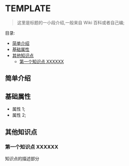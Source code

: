 # TEMPLATE <!-- omit in toc -->

> 这里是标题的一小段介绍,一般来自 Wiki 百科或者自己编;

目录:

- [简单介绍](#简单介绍)
- [基础属性](#基础属性)
- [其他知识点](#其他知识点)
  - [第一个知识点 XXXXXX](#第一个知识点-xxxxxx)

## 简单介绍

## 基础属性

- 属性 1;
- 属性 2;

## 其他知识点

### 第一个知识点 XXXXXX

知识点的描述部分
